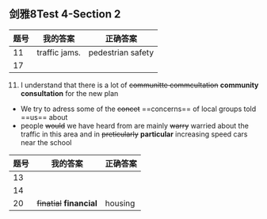 
## 剑雅8Test 4-Section 2

| 题号 | 我的答案      | 正确答案          |
| ---- | ------------- | ----------------- |
| 11   | traffic jams. | pedestrian safety |
| 17   |               |                   |

11. I understand that there is a lot of ~~communitte commcultation~~ **community consultation** for the new plan
- We try to adress some of the ~~concet~~ ==concerns== of local groups told ==us== about
- people ~~would~~ we have heard from are mainly ~~warry~~ warried about the traffic in this area  and in ~~preticularly~~ **particular** increasing speed cars near the school



| 题号 | 我的答案                   | 正确答案 |
| ---- | -------------------------- | -------- |
| 13   |                            |          |
| 14   |                            |          |
| 20   | ~~finatial~~ **financial** | housing  |



